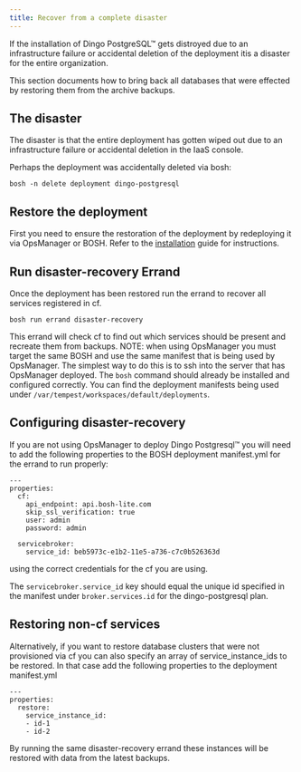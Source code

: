 ```yaml
---
title: Recover from a complete disaster
---
```


If the installation of Dingo PostgreSQL™ gets distroyed due to an infrastructure failure or accidental deletion of the deployment itis a disaster for the entire organization.

This section documents how to bring back all databases that were effected by restoring them from the archive backups.

## <a id="disaster-problem"></a>The disaster

The disaster is that the entire deployment has gotten wiped out due to an infrastructure failure or accidental deletion in the IaaS console.

Perhaps the deployment was accidentally deleted via bosh:

```
bosh -n delete deployment dingo-postgresql
```

## <a id="reinstall"></a>Restore the deployment

First you need to ensure the restoration of the deployment by redeploying it via OpsManager or BOSH. Refer to the [installation](installation.html) guide for instructions.

## <a id="run-errand"></a>Run disaster-recovery Errand

Once the deployment has been restored run the errand to recover all services registered in cf.
```
bosh run errand disaster-recovery
```
This errand will check cf to find out which services should be present and recreate them from backups.
NOTE: when using OpsManager you must target the same BOSH and use the same manifest that is being used by OpsManager.
The simplest way to do this is to ssh into the server that has OpsManager deployed. The `bosh` command should already be installed and configured correctly. You can find the deployment manifests being used under `/var/tempest/workspaces/default/deployments`.

## <a id="configuring-disaster-recovery"></a>Configuring disaster-recovery
If you are not using OpsManager to deploy Dingo Postgresql™ you will need to add the following properties to the BOSH deployment manifest.yml for the errand to run properly:

```
---
properties:
  cf:
    api_endpoint: api.bosh-lite.com
    skip_ssl_verification: true
    user: admin
    password: admin

  servicebroker:
    service_id: beb5973c-e1b2-11e5-a736-c7c0b526363d

```

using the correct credentials for the cf you are using.

The `servicebroker.service_id` key should equal the unique id specified in the manifest under `broker.services.id` for the dingo-postgresql plan.

## <a id="non-cf-services"></a>Restoring non-cf services

Alternatively, if you want to restore database clusters that were not provisioned via cf you can also specify an array of service\_instance\_ids to be restored.
In that case add the following properties to the deployment manifest.yml

```
---
properties:
  restore:
    service_instance_id:
    - id-1
    - id-2
```

By running the same disaster-recovery errand these instances will be restored with data from the latest backups.

